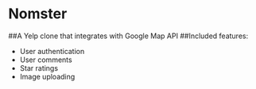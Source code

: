 # Nomster

##A Yelp clone that integrates with Google Map API
##Included features:
* User authentication
* User comments
* Star ratings
* Image uploading
